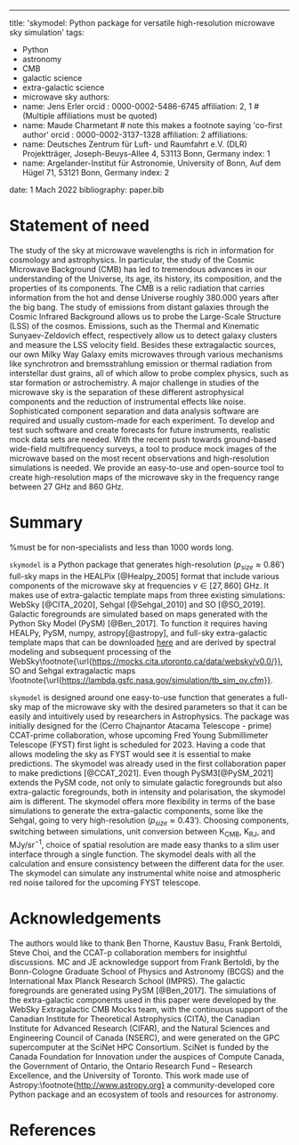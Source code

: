 ---
title: 'skymodel: Python package for versatile high-resolution microwave sky simulation'
tags:
  - Python
  - astronomy
  - CMB
  - galactic science
  - extra-galactic science
  - microwave sky
authors:
  - name: Jens Erler
    orcid : 0000-0002-5486-6745
    affiliation: 2, 1 # (Multiple affiliations must be quoted)
  - name: Maude Charmetant # note this makes a footnote saying 'co-first author'
    orcid : 0000-0002-3137-1328 
    affiliation: 2
affiliations:
 - name: Deutsches Zentrum für Luft- und Raumfahrt e.V. (DLR) Projektträger, Joseph-Beuys-Allee 4, 53113 Bonn, Germany 
   index: 1
 - name: Argelander-Institut für Astronomie, University of Bonn, Auf dem Hügel 71, 53121 Bonn, Germany
   index: 2

date: 1 Mach 2022
bibliography: paper.bib

# Statement of need

The study of the sky at microwave wavelengths is rich in information for cosmology 
and astrophysics. In particular, the study of the Cosmic Microwave Background (CMB) has led to tremendous advances in our understanding of the Universe, its age, its history, its composition, and the properties of its components. The CMB is a relic radiation that carries information from the hot and dense Universe roughly 380.000 years after the big bang. The study of emissions from distant galaxies through the Cosmic Infrared Background allows us to probe the Large-Scale Structure (LSS) of the cosmos. Emissions, such as the Thermal and Kinematic Sunyaev-Zeldovich effect, respectively allow us to detect galaxy clusters and measure the LSS velocity field. Besides these extragalactic sources, our own Milky Way Galaxy emits microwaves through various mechanisms like synchrotron and bremsstrahlung emission or thermal radiation from interstellar dust grains, all of which allow to probe complex physics, such as star formation or astrochemistry. A major challenge in studies of the microwave sky is the separation of these different astrophysical components and the reduction of instrumental effects like noise. Sophisticated component separation and data analysis software are required and usually custom-made for each experiment. To develop and test such software and create forecasts for future instruments, realistic mock data sets are needed. With the recent push towards ground-based wide-field multifrequency surveys, a tool to produce mock images of the microwave based on the most recent observations and high-resolution simulations is needed. We provide an easy-to-use and open-source tool to create high-resolution maps of the microwave sky in the frequency range between $27$ GHz and $860$ GHz.


# Summary
%must be for non-specialists and less than 1000 words long. 

`skymodel` is a Python package that generates high-resolution ($p_{size}\approx 0.86'$) 
full-sky maps in the HEALPix [@Healpy_2005] format that include various components of 
the microwave sky at frequencies $\nu \in [27,860]$ GHz. It makes use of extra-galactic 
template maps from three existing simulations: WebSky [@CITA_2020], Sehgal [@Sehgal_2010] 
and SO [@SO_2019]. Galactic foregrounds are simulated based on maps generated with the 
Python Sky Model (PySM) [@Ben_2017]. To function it requires having HEALPy, PySM, numpy, 
astropy[@astropy], and full-sky extra-galactic template maps that can be downloaded [here](https://uni-bonn.sciebo.de/s/zgPsb7qvXTnNsrO/authenticate) 
and are derived by spectral modeling and subsequent processing of the WebSky\footnote{\url{https://mocks.cita.utoronto.ca/data/websky/v0.0/}}, 
SO and Sehgal extragalactic maps \footnote{\url{https://lambda.gsfc.nasa.gov/simulation/tb_sim_ov.cfm}}.

`skymodel` is designed around one easy-to-use function that generates
a full-sky map of the microwave sky with the desired parameters so that it can 
be easily and intuitively used by researchers in Astrophysics. The package was initially designed for the (Cerro Chajnantor Atacama Telescope - prime) 
CCAT-prime collaboration, whose upcoming Fred Young Submillimeter Telescope (FYST) first 
light is scheduled for 2023. Having a code that allows modeling the sky as FYST would 
see it is essential to make predictions. The skymodel was already used in the first collaboration 
paper to make predictions [@CCAT_2021]. 
Even though PySM3[@PySM_2021] extends the PySM code, not only to simulate galactic foregrounds but also extra-galactic foregrounds, both in intensity and polarisation, the skymodel aim is different. The skymodel offers more flexibility in terms of the base simulations to generate the 
extra-galactic components, some like the Sehgal, going to very high-resolution ($p_{size}\approx 0.43'$). Choosing components, switching between simulations, unit conversion between $\mathrm{K}_{\mathrm{CMB}}$, $\mathrm{K}_{\mathrm{RJ}}$, and MJy/sr$^{-1}$, choice of spatial resolution are made easy thanks to a slim user interface through a single function. The skymodel deals with all the calculation and ensure consistency between the different data for the user. The skymodel can simulate any instrumental white noise and atmospheric red noise tailored for the upcoming FYST telescope. 


# Acknowledgements

The authors would like to thank Ben Thorne, Kaustuv Basu, Frank Bertoldi, Steve Choi, and the CCAT-p collaboration members for insightful discussions. MC and JE acknowledge support from Frank Bertoldi, by the Bonn-Cologne Graduate School of Physics and Astronomy (BCGS) and the International Max Planck Research School (IMPRS). The galactic foregrounds are generated using PySM [@Ben_2017]. The simulations of the extra-galactic components used in this paper were developed by the WebSky Extragalactic CMB Mocks team, with the continuous support of the Canadian Institute for Theoretical Astrophysics (CITA), the Canadian Institute for Advanced Research (CIFAR), and the Natural Sciences and Engineering Council of Canada (NSERC), and were generated on the GPC supercomputer at the SciNet HPC Consortium. SciNet is funded by the Canada Foundation for Innovation under the auspices of Compute Canada, the Government of Ontario, the Ontario Research Fund – Research Excellence, and the University of Toronto. This work made use of Astropy:\footnote{http://www.astropy.org} a community-developed core Python package and an ecosystem of tools and resources for astronomy.


# References
